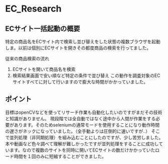 # EC_Research

## ECサイト一括起動の概要
特定の商品名をECサイト内で検索し並び替えをした状態の複数ブラウザを起動しま。以前は個別にECサイトを開きその都度商品の検索を行ってました。

従来の商品検索の流れ
1. ECサイトを開いて商品名を検索
2. 検索結果画面で安い順など特定の条件で並び替え
この動作を調査対象のECサイトすべてに対して行いますので膨大な時間がかかっていました。

## ポイント
目標はopenCVなどを使ってリサーチ作業も自動化したいのですがまだその技術と知識がありません。
現段階では全自動ではなく途中から人間が作業をする必要があります。そのためseleniumの通常モードを使用することになり動作時間の遅さがネックになっていました。（全手動よりは圧倒的に速いですが..）
そこで並列処理（非同期処理）を組み込むことにしたのですが、少し苦労しました。
本や動画など色々調べて理解が難しかったですが並列処理をすることに成功しています。なので複数のサイトを同時に開いてECサイトの数だけかかっていたロード時間を１回のみに短縮することができました。
